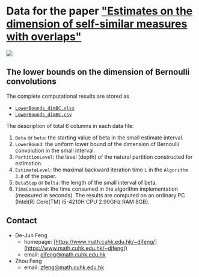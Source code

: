 # Data for the paper ["Estimates on the dimension of self-similar measures with overlaps"](http://arxiv.org/abs/2103.01700) 
[![](https://img.shields.io/badge/arXiv-2103.01700-grey?labelColor=red)](https://arxiv.org/abs/2103.01700)
## The lower bounds on the dimension of Bernoulli convolutions

The complete computational results are stored as 
- [`LowerBounds_dimBC.xlsx`](./LowerBounds_dimBC.xlsx)
- [`LowerBounds_dimBC.csv`](./LowerBounds_dimBC.csv)

The description of total 6 columns in each data file:
1. `Beta` or `beta`: the starting value of beta in the small estimate interval.
1. `LowerBound`: the uniform lower bound of the dimension of Bernoulli convolution in the small interval.
2. `PartitionLevel`: the level (depth) of the natural partition constructed for estimation.
3.  `EstimateLevel`: the maximal backward iteration time `L` in the `Algorithm 3.8` of the paper.
4. `BetaStep` or `Delta`: the length of the small interval of beta.
5. `TimeConsumed`: the time consumed in the algorithm implementation (measured in seconds).
The results are computed on an ordinary PC (Intel(R) Core(TM) i5-4210H CPU 2.90GHz RAM 8GB).

## Contact

- De-Jun Feng
  - homepage: [https://www.math.cuhk.edu.hk/~djfeng/](https://www.math.cuhk.edu.hk/~djfeng/)
  - email: [djfeng@math.cuhk.edu.hk](mailto:djfeng@math.cuhk.edu.hk)
- Zhou Feng
  - email: [zfeng@math.cuhk.edu.hk](mailto:zfeng@math.cuhk.edu.hk)


